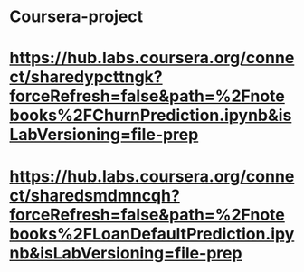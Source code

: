 # Coursera-project
# https://hub.labs.coursera.org/connect/sharedypcttngk?forceRefresh=false&path=%2Fnotebooks%2FChurnPrediction.ipynb&isLabVersioning=file-prep

# https://hub.labs.coursera.org/connect/sharedsmdmncqh?forceRefresh=false&path=%2Fnotebooks%2FLoanDefaultPrediction.ipynb&isLabVersioning=file-prep

